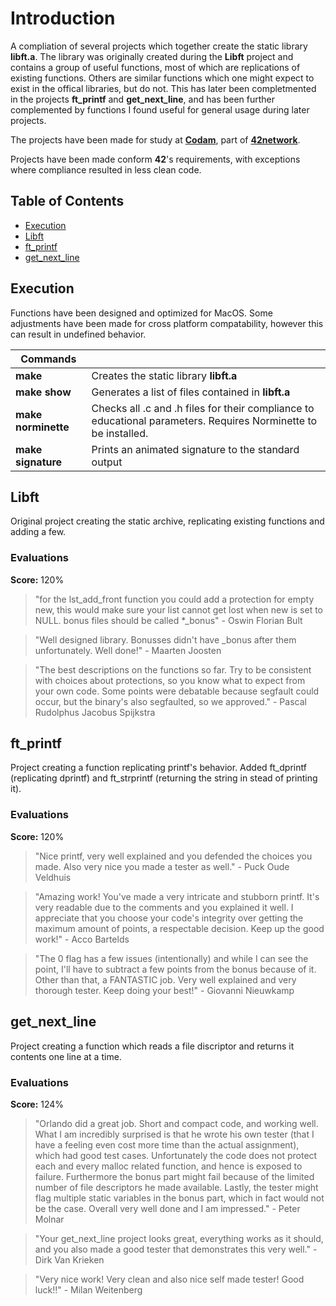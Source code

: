 # Introduction
A compliation of several projects which together create the static library **libft.a**. The library was originally created during the **Libft** project and contains a group of useful functions, most of which are replications of existing functions. Others are similar functions which one might expect to exist in the offical libraries, but do not. This has later been completmented in the projects **ft_printf** and **get_next_line**, and has been further complemented by functions I found useful for general usage during later projects.

The projects have been made for study at [**Codam**](https://www.codam.nl/), part of [**42network**](https://www.42network.org/).

Projects have been made conform **42**'s requirements, with exceptions where compliance resulted in less clean code.

## Table of Contents
- [Execution](#Execution)
- [Libft](#Libft)
- [ft_printf](#ft_printf)
- [get_next_line](#get_next_line)

## Execution
Functions have been designed and optimized for MacOS.
Some adjustments have been made for cross platform compatability, however this can result in undefined behavior.

| Commands ||
| --- | --- |
| **make** | Creates the static library **libft.a** |
| **make show** | Generates a list of files contained in **libft.a** |
| **make norminette** | Checks all .c and .h files for their compliance to educational parameters. Requires Norminette to be installed. |
| **make signature** | Prints an animated signature to the standard output |

## Libft
Original project creating the static archive, replicating existing functions and adding a few.

### Evaluations
**Score:** 120%

> "for the lst_add_front function you could add a protection for empty new, this would make sure your list cannot get lost when new is set to NULL. bonus files should be called *_bonus"
> 		- Oswin Florian Bult

> "Well designed library. Bonusses didn't have _bonus after them unfortunately. Well done!"
> 		- Maarten Joosten

> "The best descriptions on the functions so far. Try to be consistent with choices about protections, so you know what to expect from your own code. Some points were debatable because segfault could occur, but the binary's also segfaulted, so we approved."
> 		- Pascal Rudolphus Jacobus Spijkstra

## ft_printf
Project creating a function replicating printf's behavior. Added ft_dprintf (replicating dprintf) and ft_strprintf (returning the string in stead of printing it).

### Evaluations
**Score:** 120%
> "Nice printf, very well explained and you defended the choices you made. Also very nice you made a tester as well."
>		- Puck Oude Veldhuis

> "Amazing work! You've made a very intricate and stubborn printf. It's very readable due to the comments and you explained it well. I appreciate that you choose your code's integrity over getting the maximum amount of points, a respectable decision. Keep up the good work!"
>		- Acco Bartelds

> "The 0 flag has a few issues (intentionally) and while I can see the point, I'll have to subtract a few points from the bonus because of it. Other than that, a FANTASTIC job. Very well explained and very thorough tester. Keep doing your best!"
>		- Giovanni Nieuwkamp

## get_next_line
Project creating a function which reads a file discriptor and returns it contents one line at a time.

### Evaluations
**Score:** 124%
> "Orlando did a great job. Short and compact code, and working well. What I am incredibly surprised is that he wrote his own tester (that I have a feeling even cost more time than the actual assignment), which had good test cases. Unfortunately the code does not protect each and every malloc related function, and hence is exposed to failure. Furthermore the bonus part might fail because of the limited number of file descriptors he made available. Lastly, the tester might flag multiple static variables in the bonus part, which in fact would not be the case. Overall very well done and I am impressed."
>		- Peter Molnar

> "Your get_next_line project looks great, everything works as it should, and you also made a good tester that demonstrates this very well."
>		- Dirk Van Krieken

> "Very nice work! Very clean and also nice self made tester! Good luck!!"
>		- Milan Weitenberg
